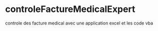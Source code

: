 # controleFactureMedicalExpert
controle des facture medical avec une application excel et les code vba
